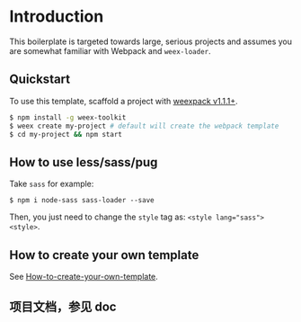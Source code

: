 # Introduction

This boilerplate is targeted towards large, serious projects and assumes you are somewhat familiar with Webpack and `weex-loader`.

## Quickstart

To use this template, scaffold a project with [weexpack v1.1.1+](https://github.com/weexteam/weex-pack).

```bash
$ npm install -g weex-toolkit
$ weex create my-project # default will create the webpack template
$ cd my-project && npm start
```

## How to use less/sass/pug

Take `sass` for example:

```
$ npm i node-sass sass-loader --save
```

Then, you just need to change the `style` tag as: `<style lang="sass"><style>`.

## How to create your own template

See [How-to-create-your-own-template](https://github.com/weex-templates/How-to-create-your-own-template).

## 项目文档，参见 doc
